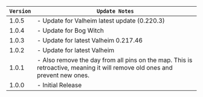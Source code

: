 | `Version` | `Update Notes`                                                                                                             |
|-----------|----------------------------------------------------------------------------------------------------------------------------|
| 1.0.5     | - Update for Valheim latest update (0.220.3)                                                                               |
| 1.0.4     | - Update for Bog Witch                                                                                                     |
| 1.0.3     | - Update for latest Valheim 0.217.46                                                                                       |
| 1.0.2     | - Update for latest Valheim                                                                                                |
| 1.0.1     | - Also remove the day from all pins on the map. This is retroactive, meaning it will remove old ones and prevent new ones. |
| 1.0.0     | - Initial Release                                                                                                          |
